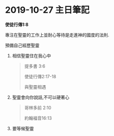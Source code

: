 # 2019-10-27 主日筆記

**使徒行傳1:8**

專注在聖靈的工作上並耐心等待是走進神的國度的法則.

預備自己經歷聖靈

1. 相信聖靈住在我心中

   > 提多書 3:6
   >
   > 使徒行傳2:17-18
   >
   > 與聖靈相遇

2. 聖靈會向你說話,不可以硬著心

   > 哥林多前 2:10
   >
   > 約翰福音16:13

3. 要等候聖靈

